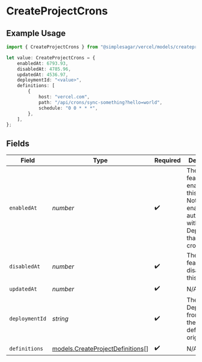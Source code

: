 # CreateProjectCrons

## Example Usage

```typescript
import { CreateProjectCrons } from "@simplesagar/vercel/models/createprojectop.js";

let value: CreateProjectCrons = {
    enabledAt: 6793.93,
    disabledAt: 4785.96,
    updatedAt: 4536.97,
    deploymentId: "<value>",
    definitions: [
        {
            host: "vercel.com",
            path: "/api/crons/sync-something?hello=world",
            schedule: "0 0 * * *",
        },
    ],
};
```

## Fields

| Field                                                                                                                              | Type                                                                                                                               | Required                                                                                                                           | Description                                                                                                                        |
| ---------------------------------------------------------------------------------------------------------------------------------- | ---------------------------------------------------------------------------------------------------------------------------------- | ---------------------------------------------------------------------------------------------------------------------------------- | ---------------------------------------------------------------------------------------------------------------------------------- |
| `enabledAt`                                                                                                                        | *number*                                                                                                                           | :heavy_check_mark:                                                                                                                 | The time the feature was enabled for this project. Note: It enables automatically with the first Deployment that outputs cronjobs. |
| `disabledAt`                                                                                                                       | *number*                                                                                                                           | :heavy_check_mark:                                                                                                                 | The time the feature was disabled for this project.                                                                                |
| `updatedAt`                                                                                                                        | *number*                                                                                                                           | :heavy_check_mark:                                                                                                                 | N/A                                                                                                                                |
| `deploymentId`                                                                                                                     | *string*                                                                                                                           | :heavy_check_mark:                                                                                                                 | The ID of the Deployment from which the definitions originated.                                                                    |
| `definitions`                                                                                                                      | [models.CreateProjectDefinitions](../models/createprojectdefinitions.md)[]                                                         | :heavy_check_mark:                                                                                                                 | N/A                                                                                                                                |